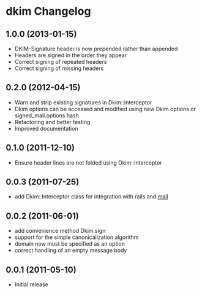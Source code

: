 # dkim Changelog

## 1.0.0 (2013-01-15)
* DKIM-Signature header is now prepended rather than appended
* Headers are signed in the order they appear
* Correct signing of repeated headers
* Correct signing of missing headers

## 0.2.0 (2012-04-15)
* Warn and strip existing signatures in Dkim::Interceptor
* Dkim options can be accessed and modified using new Dkim.options or signed_mail.options hash
* Refactoring and better testing
* Improved documentation

## 0.1.0 (2011-12-10)
* Ensure header lines are not folded using Dkim::Interceptor

## 0.0.3 (2011-07-25)
* add Dkim::Interceptor class for integration with rails and [mail](https://github.com/mikel/mail)

## 0.0.2 (2011-06-01)

* add convenience method Dkim.sign
* support for the simple canonicalization algorithm
* domain now must be specified as an option
* correct handling of an empty message body


## 0.0.1 (2011-05-10)

* Initial release

